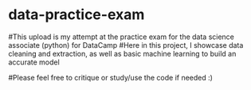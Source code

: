 # data-practice-exam

#This upload is my attempt at the practice exam for the data science associate (python) for DataCamp 
#Here in this project, I showcase data cleaning and extraction, as well as basic machine learning to build an accurate model

#Please feel free to critique or study/use the code if needed :) 
